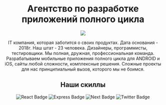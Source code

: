 <div align="center">
  <h1>Агентство по разработке приложений полного цикла</h1>
<img src="https://msoft.pw/static/images/general/logo.svg"></img>
<p>IT компания, которая заботится о своих продуктах.
Дата основания - 2018г.
Наш штат - 23 человека. Дизайнеры, программисты, тестировщики. Мы полная, дружная, профессиональная команда.
Разрабатываем мобильные приложения полного цикла для ANDROID и iOS, сайты любой сложности, комплексные решения.
Сложные проекты для нас принципиальный вызов, которого мы не боимся.
</p>
  <h2>Наши скиллы</h2>
<div id="badges">
  <img src="https://img.shields.io/badge/React-JS-blue?style=for-the-badge&logo=react&logoColor=white" alt="React Badge"/>
  <img src="https://img.shields.io/badge/Express-red?style=for-the-badge&logo=express&logoColor=white" alt="Express Badge"/>
  <img src="https://img.shields.io/badge/Next-JS-blue?style=for-the-badge&logo=nextdotjs&logoColor=white" alt="Next Badge"/>
  <img src="https://img.shields.io/badge/Tailwindcss-blue?style=for-the-badge&logo=tailwindcss&logoColor=white" alt="Twitter Badge"/>
</div>
</div>

